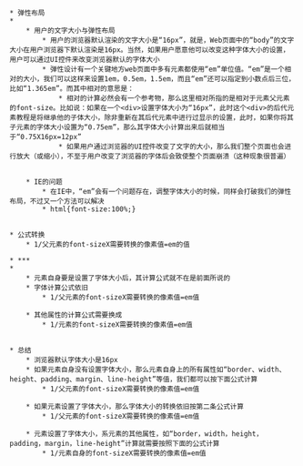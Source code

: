 
	* 弹性布局
	* 
		* 用户的文字大小与弹性布局
			* 用户的浏览器默认渲染的文字大小是“16px”，就是，Web页面中的“body”的文字大小在用户浏览器下默认渲染是16px。当然，如果用户愿意他可以改变这种字体大小的设置，用户可以通过UI控件来改变浏览器默认的字体大小
			* 弹性设计有一个关键地方web页面中多有元素都使用“em”单位值。“em”是一个相对的大小，我们可以这样来设置1em，0.5em，1.5em，而且“em”还可以指定到小数点后三位，比如“1.365em”。而其中相对的意思是：
				* 相对的计算必然会有一个参考物，那么这里相对所指的是相对于元素父元素的font-size。比如说：如果在一个<div>设置字体大小为“16px”，此时这个<div>的后代元素教程是将继承他的子体大小，除非重新在其后代元素中进行过显示的设置，此时，如果你将其子元素的字体大小设置为“0.75em”，那么其字体大小计算出来后就相当于“0.75X16px=12px”
				* 如果用户通过浏览器的UI控件改变了文字的大小，那么我们整个页面也会进行放大（或缩小），不至于用户改变了浏览器的字体后会致使整个页面崩溃（这种现象很普遍）


		* IE的问题
			* 在IE中，“em”会有一个问题存在，调整字体大小的时候，同样会打破我们的弹性布局，不过又一个方法可以解决
			* html{font-size:100%;}


	* 公式转换
		* 1/父元素的font-sizeX需要转换的像素值=em的值 

	* ***
	* 
		* 元素自身要是设置了字体大小后，其计算公式就不在是前面所说的
		* 字体计算公式依旧
			* 1/父元素的font-sizeX需要转换的像素值=em值

		* 其他属性的计算公式需要换成
			* 1/元素的font-sizeX需要转换的像素值=em值


	* 总结
		* 浏览器默认字体大小是16px
		* 如果元素自身没有设置字体大小，那么元素自身上的所有属性如“border、width、height、padding、margin、line-height”等值，我们都可以按下面公式计算
			* 1/父元素的font-sizeX需要转换的像素值=em值

		* 如果元素设置了字体大小，那么字体大小的转换依旧按第二条公式计算
			* 1/父元素的font-sizeX需要转换的像素值=em值

		* 元素设置了字体大小，系元素的其他属性，如“border，width，height，padding，margin，line-height”计算就需要按照下面的公式计算
			* 1/元素自身的font-sizeX需要转换的像素值=em值
